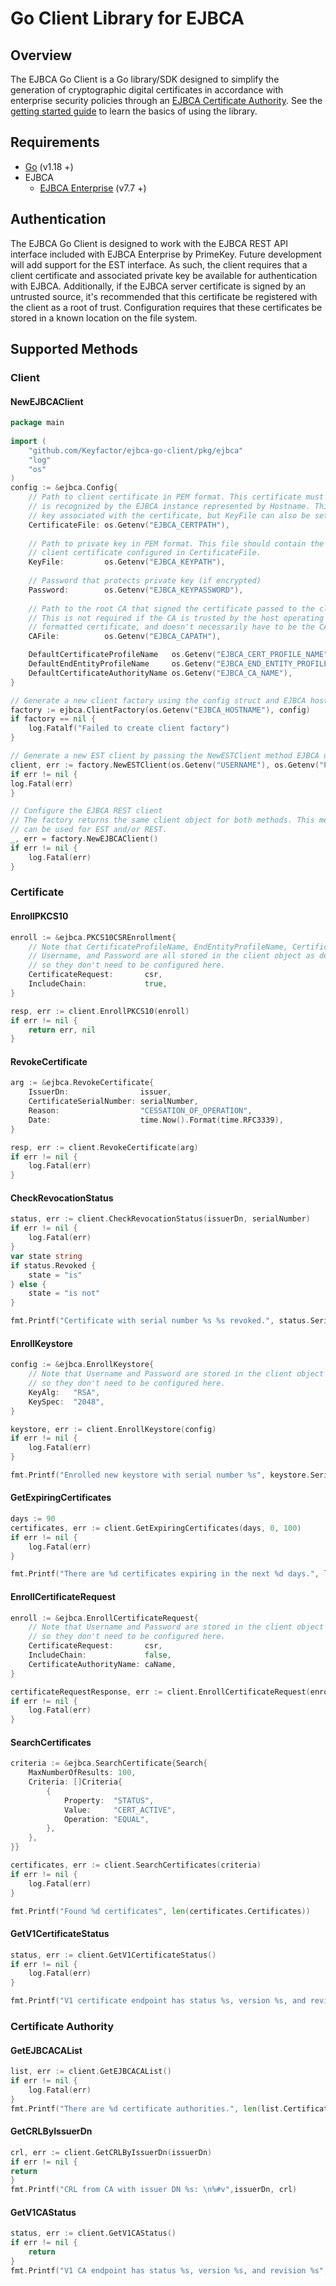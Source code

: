 # Go Client Library for EJBCA

## Overview
The EJBCA Go Client is a Go library/SDK designed to simplify the generation of cryptographic digital
certificates in accordance with enterprise security policies through an [EJBCA Certificate Authority](https://www.primekey.com/products/).
See the [getting started guide](https://github.com/Keyfactor/ejbca-go-client/blob/main/docs/getting-started.md)
to learn the basics of using the library.

## Requirements
* [Go](https://golang.org/doc/install) (v1.18 +)
* EJBCA
	* [EJBCA Enterprise](https://www.primekey.com/products/ejbca-enterprise/) (v7.7 +)

## Authentication
The EJBCA Go Client is designed to work with the EJBCA REST API interface included with EJBCA Enterprise by PrimeKey.
Future development will add support for the EST interface. As such, the client requires that a client certificate and
associated private key be available for authentication with EJBCA. Additionally, if the EJBCA server certificate is signed by
an untrusted source, it's recommended that this certificate be registered with the client as a root of trust. Configuration
requires that these certificates be stored in a known location on the file system.

## Supported Methods
### Client
#### NewEJBCAClient
```go
package main
	
import (
	"github.com/Keyfactor/ejbca-go-client/pkg/ejbca"
	"log"
	"os"
)
config := &ejbca.Config{
	// Path to client certificate in PEM format. This certificate must contain a client certificate that
	// is recognized by the EJBCA instance represented by Hostname. This PEM file may also contain the private
	// key associated with the certificate, but KeyFile can also be set to configure the private key.
	CertificateFile: os.Getenv("EJBCA_CERTPATH"),
	
	// Path to private key in PEM format. This file should contain the private key associated with the
	// client certificate configured in CertificateFile.
	KeyFile:         os.Getenv("EJBCA_KEYPATH"),
	
	// Password that protects private key (if encrypted)
	Password:        os.Getenv("EJBCA_KEYPASSWORD"),
	
	// Path to the root CA that signed the certificate passed to the client for HTTPS connection.
	// This is not required if the CA is trusted by the host operating system. This should be a PEM
	// formatted certificate, and doesn't necessarily have to be the CA that signed CertificateFile.
	CAFile:          os.Getenv("EJBCA_CAPATH"),

	DefaultCertificateProfileName   os.Getenv("EJBCA_CERT_PROFILE_NAME"),
	DefaultEndEntityProfileName     os.Getenv("EJBCA_END_ENTITY_PROFILE_NAME"),
	DefaultCertificateAuthorityName os.Getenv("EJBCA_CA_NAME"),
}

// Generate a new client factory using the config struct and EJBCA hostname
factory := ejbca.ClientFactory(os.Getenv("EJBCA_HOSTNAME"), config)
if factory == nil {
	log.Fatalf("Failed to create client factory")
}

// Generate a new EST client by passing the NewESTClient method EJBCA username and password.
client, err := factory.NewESTClient(os.Getenv("USERNAME"), os.Getenv("PASSWORD"))
if err != nil {
log.Fatal(err)
}

// Configure the EJBCA REST client
// The factory returns the same client object for both methods. This means that a client object
// can be used for EST and/or REST.
_, err = factory.NewEJBCAClient()
if err != nil {
	log.Fatal(err)
}
```
### Certificate
#### EnrollPKCS10
```go
enroll := &ejbca.PKCS10CSREnrollment{
	// Note that CertificateProfileName, EndEntityProfileName, CertificateAuthorityName, 
	// Username, and Password are all stored in the client object as default values,
	// so they don't need to be configured here.
	CertificateRequest:       csr,
	IncludeChain:             true,
}

resp, err := client.EnrollPKCS10(enroll)
if err != nil {
	return err, nil
}
```
#### RevokeCertificate
```go
arg := &ejbca.RevokeCertificate{
	IssuerDn:                issuer,
	CertificateSerialNumber: serialNumber,
	Reason:                  "CESSATION_OF_OPERATION",
	Date:                    time.Now().Format(time.RFC3339),
}

resp, err := client.RevokeCertificate(arg)
if err != nil {
	log.Fatal(err)
}
```
#### CheckRevocationStatus
```go
status, err := client.CheckRevocationStatus(issuerDn, serialNumber)
if err != nil {
	log.Fatal(err)
}
var state string
if status.Revoked {
	state = "is"
} else {
	state = "is not"
}

fmt.Printf("Certificate with serial number %s %s revoked.", status.SerialNumber, state)
```
#### EnrollKeystore
```go
config := &ejbca.EnrollKeystore{
	// Note that Username and Password are stored in the client object as default values,
	// so they don't need to be configured here.
	KeyAlg:   "RSA",
	KeySpec:  "2048",
}

keystore, err := client.EnrollKeystore(config)
if err != nil {
	log.Fatal(err)
}

fmt.Printf("Enrolled new keystore with serial number %s", keystore.SerialNumber)
```
#### GetExpiringCertificates
```go
days := 90
certificates, err := client.GetExpiringCertificates(days, 0, 100)
if err != nil {
	log.Fatal(err)
}

fmt.Printf("There are %d certificates expiring in the next %d days.", len(certificates.CertificatesRestResponse.Certificates), days)
```
#### EnrollCertificateRequest
```go
enroll := &ejbca.EnrollCertificateRequest{
	// Note that Username and Password are stored in the client object as default values,
	// so they don't need to be configured here.
	CertificateRequest:       csr,
	IncludeChain:             false,
	CertificateAuthorityName: caName,
}

certificateRequestResponse, err := client.EnrollCertificateRequest(enroll)
if err != nil {
	log.Fatal(err)
}
```
#### SearchCertificates
```go
criteria := &ejbca.SearchCertificate{Search{
	MaxNumberOfResults: 100,
	Criteria: []Criteria{
		{
			Property:  "STATUS",
			Value:     "CERT_ACTIVE",
			Operation: "EQUAL",
		},
	},
}}

certificates, err := client.SearchCertificates(criteria)
if err != nil {
	log.Fatal(err)
}

fmt.Printf("Found %d certificates", len(certificates.Certificates))
```
#### GetV1CertificateStatus
```go
status, err := client.GetV1CertificateStatus()
if err != nil {
	log.Fatal(err)
}

fmt.Printf("V1 certificate endpoint has status %s, version %s, and revision %s", status.Status, status.Version, status.Revision)
```

### Certificate Authority
#### GetEJBCACAList
```go
list, err := client.GetEJBCACAList()
if err != nil {
	log.Fatal(err)
}
fmt.Printf("There are %d certificate authorities.", len(list.CertificateAuthorities))
```
#### GetCRLByIssuerDn
```go
crl, err := client.GetCRLByIssuerDn(issuerDn)
if err != nil {
return 
}
fmt.Printf("CRL from CA with issuer DN %s: \n%#v",issuerDn, crl)
```
#### GetV1CAStatus
```go
status, err := client.GetV1CAStatus()
if err != nil {
	return 
}
fmt.Printf("V1 CA endpoint has status %s, version %s, and revision %s", status.Status, status.Version, status.Revision)
```